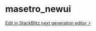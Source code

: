 # masetro_newui

[Edit in StackBlitz next generation editor ⚡️](https://stackblitz.com/~/github.com/jacinth91/masetro_newui)